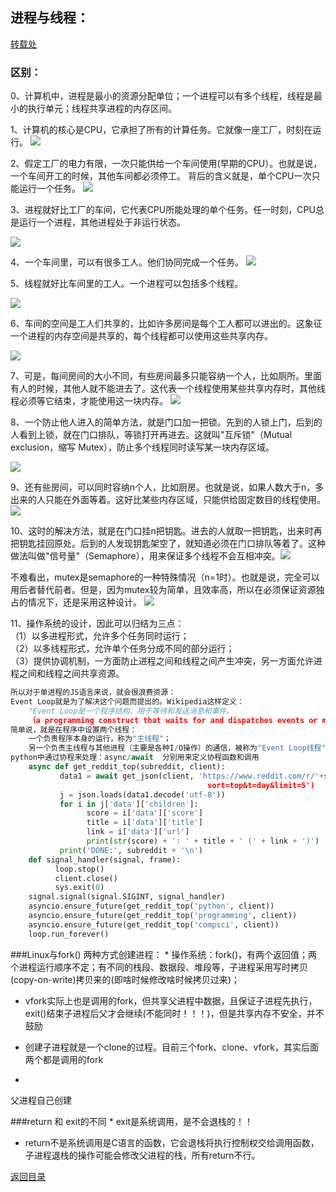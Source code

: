 ## 进程与线程：

[转载处](http://www.ruanyifeng.com/blog/2013/04/processes_and_threads.html)

### 区别：

 0、计算机中，进程是最小的资源分配单位；一个进程可以有多个线程，线程是最小的执行单元；线程共享进程的内存区间。

 1、计算机的核心是CPU，它承担了所有的计算任务。它就像一座工厂，时刻在运行。
 ![](1.jpg)
 
 2、假定工厂的电力有限，一次只能供给一个车间使用(早期的CPU）。也就是说，一个车间开工的时候，其他车间都必须停工。
 背后的含义就是，单个CPU一次只能运行一个任务。
 ![](2.png)
 
 3、进程就好比工厂的车间，它代表CPU所能处理的单个任务。任一时刻，CPU总是运行一个进程，其他进程处于非运行状态。
 
 ![](3.jpg)
 
 4、一个车间里，可以有很多工人。他们协同完成一个任务。
 ![](4.jpg)
 
 5、线程就好比车间里的工人。一个进程可以包括多个线程。
 
 ![](5.jpg)
 
 6、车间的空间是工人们共享的，比如许多房间是每个工人都可以进出的。这象征一个进程的内存空间是共享的，每个线程都可以使用这些共享内存。
 
 ![](6.png)
 
 7、可是，每间房间的大小不同，有些房间最多只能容纳一个人，比如厕所。里面有人的时候，其他人就不能进去了。这代表一个线程使用某些共享内存时，其他线程必须等它结束，才能使用这一块内存。
 ![](7.jpg)
 
 8、一个防止他人进入的简单方法，就是门口加一把锁。先到的人锁上门，后到的人看到上锁，就在门口排队，等锁打开再进去。这就叫"互斥锁"（Mutual exclusion，缩写 Mutex），防止多个线程同时读写某一块内存区域。
 
 ![](8.jpg)
 
 9、还有些房间，可以同时容纳n个人，比如厨房。也就是说，如果人数大于n，多出来的人只能在外面等着。这好比某些内存区域，只能供给固定数目的线程使用。
 ![](9.jpg)
 
 10、这时的解决方法，就是在门口挂n把钥匙。进去的人就取一把钥匙，出来时再把钥匙挂回原处。后到的人发现钥匙架空了，就知道必须在门口排队等着了。这种做法叫做"信号量"（Semaphore），用来保证多个线程不会互相冲突。![](10.jpg)
 
 
不难看出，mutex是semaphore的一种特殊情况（n=1时）。也就是说，完全可以用后者替代前者。但是，因为mutex较为简单，且效率高，所以在必须保证资源独占的情况下，还是采用这种设计。
![](11.png)

 11、操作系统的设计，因此可以归结为三点：<br>
（1）以多进程形式，允许多个任务同时运行；<br>
（2）以多线程形式，允许单个任务分成不同的部分运行；<br>
（3）提供协调机制，一方面防止进程之间和线程之间产生冲突，另一方面允许进程之间和线程之间共享资源。<br>
```python
所以对于单进程的JS语言来说，就会很浪费资源： 
Event Loop就是为了解决这个问题而提出的。Wikipedia这样定义： 
    "Event Loop是一个程序结构，用于等待和发送消息和事件。
    （a programming construct that waits for and dispatches events or messages in a program.）" 
简单说，就是在程序中设置两个线程：
    一个负责程序本身的运行，称为"主线程"；
    另一个负责主线程与其他进程（主要是各种I/O操作）的通信，被称为"Event Loop线程"（可以译为"消息线程"）。
python中通过协程来处理：async/await  分别用来定义协程函数和调用
    async def get_reddit_top(subreddit, client):
           data1 = await get_json(client, 'https://www.reddit.com/r/'+subreddit + '/top.json?
                                            sort=top&t=day&limit=5')
           j = json.loads(data1.decode('utf-8'))
           for i in j['data']['children']:
                 score = i['data']['score']
                 title = i['data']['title']
                 link = i['data']['url']
                 print(str(score) + ': ' + title + ' (' + link + ')')
           print('DONE:', subreddit + '\n')
    def signal_handler(signal, frame):
          loop.stop()
          client.close()
          sys.exit(0)
    signal.signal(signal.SIGINT, signal_handler)
    asyncio.ensure_future(get_reddit_top('python', client))
    asyncio.ensure_future(get_reddit_top('programming', client))
    asyncio.ensure_future(get_reddit_top('compsci', client))
    loop.run_forever()
```
###Linux与fork()
两种方式创建进程：
* 
操作系统：fork()，有两个返回值；两个进程运行顺序不定；有不同的栈段、数据段、堆段等，子进程采用写时拷贝(copy-on-write)拷贝来的(即啥时候修改啥时候拷贝过来)；
  * vfork实际上也是调用的fork，但共享父进程中数据，且保证子进程先执行，exit()结束子进程后父才会继续(不能同时！！！)，但是共享内存不安全，并不鼓励
  * 创建子进程就是一个clone的过程。目前三个fork、clone、vfork，其实后面两个都是调用的fork

* 
父进程自己创建

###return 和 exit的不同
* 
exit是系统调用，是不会退栈的！！
* return不是系统调用是C语言的函数，它会退栈将执行控制权交给调用函数，子进程退栈的操作可能会修改父进程的栈，所有return不行。



[返回目录](README.md)